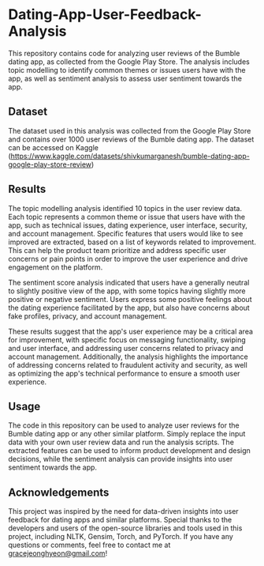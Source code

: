 # Dating-App-User-Feedback-Analysis

This repository contains code for analyzing user reviews of the Bumble dating app, as collected from the Google Play Store. The analysis includes topic modelling to identify common themes or issues users have with the app, as well as sentiment analysis to assess user sentiment towards the app.

## Dataset
The dataset used in this analysis was collected from the Google Play Store and contains over 1000 user reviews of the Bumble dating app. The dataset can be accessed on Kaggle (https://www.kaggle.com/datasets/shivkumarganesh/bumble-dating-app-google-play-store-review)

## Results
The topic modelling analysis identified 10 topics in the user review data. Each topic represents a common theme or issue that users have with the app, such as technical issues, dating experience, user interface, security, and account management. Specific features that users would like to see improved are extracted, based on a list of keywords related to improvement. This can help the product team prioritize and address specific user concerns or pain points in order to improve the user experience and drive engagement on the platform.

The sentiment score analysis indicated that users have a generally neutral to slightly positive view of the app, with some topics having slightly more positive or negative sentiment. Users express some positive feelings about the dating experience facilitated by the app, but also have concerns about fake profiles, privacy, and account management.

These results suggest that the app's user experience may be a critical area for improvement, with specific focus on messaging functionality, swiping and user interface, and addressing user concerns related to privacy and account management. Additionally, the analysis highlights the importance of addressing concerns related to fraudulent activity and security, as well as optimizing the app's technical performance to ensure a smooth user experience.

## Usage
The code in this repository can be used to analyze user reviews for the Bumble dating app or any other similar platform. Simply replace the input data with your own user review data and run the analysis scripts. The extracted features can be used to inform product development and design decisions, while the sentiment analysis can provide insights into user sentiment towards the app.

## Acknowledgements
This project was inspired by the need for data-driven insights into user feedback for dating apps and similar platforms. Special thanks to the developers and users of the open-source libraries and tools used in this project, including NLTK, Gensim, Torch, and PyTorch. If you have any questions or comments, feel free to contact me at gracejeonghyeon@gmail.com!
